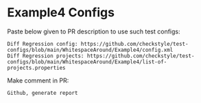 # Example4 Configs
Paste below given to PR description to use such test configs:
```
Diff Regression config: https://github.com/checkstyle/test-configs/blob/main/WhitespaceAround/Example4/config.xml
Diff Regression projects: https://github.com/checkstyle/test-configs/blob/main/WhitespaceAround/Example4/list-of-projects.properties
```
Make comment in PR:
```
Github, generate report
```
